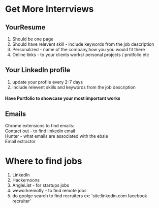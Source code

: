 
# Get More Interrviews
## YourResume
1. Should be one page
2. Should have relevent skill - include keywords from the job description
3. Personalized - name of the company,how you you would fit there
4. Online links - to your clients works/ personal projects / protfolio etc

## Your LinkedIn profile
1. update your profile every 2-7 days
2. include relevent skills and keywords from the job description

#### Have Portfolio to showcase your most important works

## Emails
Chrome extensions to find emails: <br>
Contact out - to find linkedin email <br>
Hunter -  what emails are associated with the ebsie <br>
Email extractor


# Where to find jobs
1. LinkedIn
2. Hackernoons
3. AngleList - for startups jobs
4. weworkremotly - to find remote jobs
5. do goolge search to find recruiters ex: 'site:linkedin.com facebook recruiter'

